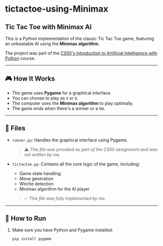 # tictactoe-using-Minimax

## Tic Tac Toe with Minimax AI

This is a Python implementation of the classic Tic Tac Toe game, featuring an unbeatable AI using the **Minimax algorithm**.

The project was part of the [CS50's Introduction to Artificial Intelligence with Python](https://cs50.harvard.edu/ai/) course.

---

## 🎮 How It Works

- The game uses **Pygame** for a graphical interface.
- You can choose to play as `X` or `O`.
- The computer uses the **Minimax algorithm** to play optimally.
- The game ends when there's a winner or a tie.

---

## 📁 Files

- `runner.py`: Handles the graphical interface using Pygame.  
  > ⚠️ *This file was provided as part of the CS50 assignment and was not written by me.*

- `tictactoe.py`: Contains all the core logic of the game, including:
  - Game state handling
  - Move generation
  - Win/tie detection
  - Minimax algorithm for the AI player  
  > ✅ *This file was fully implemented by me.*

---

## 🚀 How to Run

1. Make sure you have Python and Pygame installed:
   ```bash
   pip install pygame
